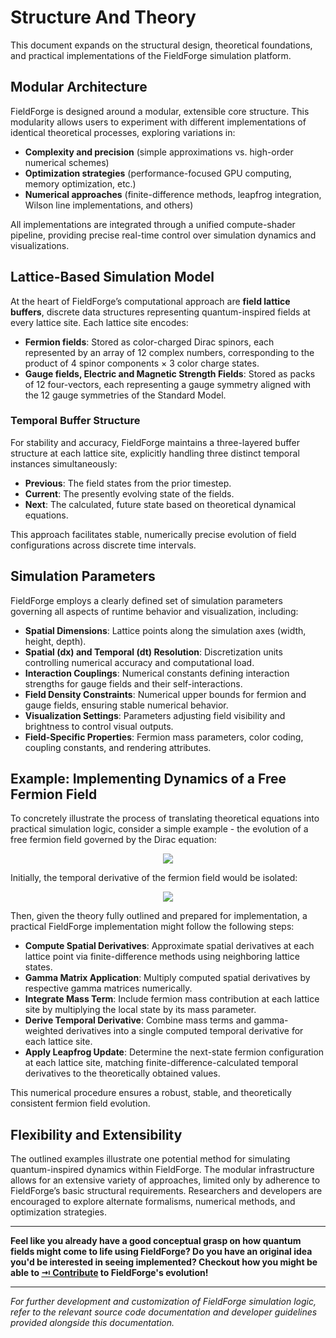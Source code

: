 # Structure And Theory

This document expands on the structural design, theoretical foundations, and practical implementations of the FieldForge simulation platform.

## Modular Architecture

FieldForge is designed around a modular, extensible core structure. This modularity allows users to experiment with different implementations of identical theoretical processes, exploring variations in:

- **Complexity and precision** (simple approximations vs. high-order numerical schemes)
- **Optimization strategies** (performance-focused GPU computing, memory optimization, etc.)
- **Numerical approaches** (finite-difference methods, leapfrog integration, Wilson line implementations, and others)

All implementations are integrated through a unified compute-shader pipeline, providing precise real-time control over simulation dynamics and visualizations.

## Lattice-Based Simulation Model

At the heart of FieldForge’s computational approach are **field lattice buffers**, discrete data structures representing quantum-inspired fields at every lattice site. Each lattice site encodes:

- **Fermion fields**: Stored as color-charged Dirac spinors, each represented by an array of 12 complex numbers, corresponding to the product of 4 spinor components × 3 color charge states.
- **Gauge fields, Electric and Magnetic Strength Fields**: Stored as packs of 12 four-vectors, each representing a gauge symmetry aligned with the 12 gauge symmetries of the Standard Model.

### Temporal Buffer Structure

For stability and accuracy, FieldForge maintains a three-layered buffer structure at each lattice site, explicitly handling three distinct temporal instances simultaneously:

- **Previous**: The field states from the prior timestep.
- **Current**: The presently evolving state of the fields.
- **Next**: The calculated, future state based on theoretical dynamical equations.

This approach facilitates stable, numerically precise evolution of field configurations across discrete time intervals.

## Simulation Parameters

FieldForge employs a clearly defined set of simulation parameters governing all aspects of runtime behavior and visualization, including:

- **Spatial Dimensions**: Lattice points along the simulation axes (width, height, depth).
- **Spatial (dx) and Temporal (dt) Resolution**: Discretization units controlling numerical accuracy and computational load.
- **Interaction Couplings**: Numerical constants defining interaction strengths for gauge fields and their self-interactions.
- **Field Density Constraints**: Numerical upper bounds for fermion and gauge fields, ensuring stable numerical behavior.
- **Visualization Settings**: Parameters adjusting field visibility and brightness to control visual outputs.
- **Field-Specific Properties**: Fermion mass parameters, color coding, coupling constants, and rendering attributes.

## Example: Implementing Dynamics of a Free Fermion Field

To concretely illustrate the process of translating theoretical equations into practical simulation logic, consider a simple example - the evolution of a free fermion field governed by the Dirac equation:

<p align="center">
  <img src="https://latex.codecogs.com/gif.latex?(\gamma^\mu\partial_\mu&space;-&space;im)\psi=0" />
</p>

Initially, the temporal derivative of the fermion field would be isolated:

<p align="center">
  <img src="https://latex.codecogs.com/gif.latex?\partial_0\psi=\gamma^0(im&space;-&space;\gamma^i\partial_i)\psi" />
</p>

Then, given the theory fully outlined and prepared for implementation, a practical FieldForge implementation might follow the following steps:

- **Compute Spatial Derivatives**: Approximate spatial derivatives at each lattice point via finite-difference methods using neighboring lattice states.
- **Gamma Matrix Application**: Multiply computed spatial derivatives by respective gamma matrices numerically.
- **Integrate Mass Term**: Include fermion mass contribution at each lattice site by multiplying the local state by its mass parameter.
- **Derive Temporal Derivative**: Combine mass terms and gamma-weighted derivatives into a single computed temporal derivative for each lattice site.
- **Apply Leapfrog Update**: Determine the next-state fermion configuration at each lattice site, matching finite-difference-calculated temporal derivatives to the theoretically obtained values.

This numerical procedure ensures a robust, stable, and theoretically consistent fermion field evolution.

## Flexibility and Extensibility

The outlined examples illustrate one potential method for simulating quantum-inspired dynamics within FieldForge. The modular infrastructure allows for an extensive variety of approaches, limited only by adherence to FieldForge’s basic structural requirements. Researchers and developers are encouraged to explore alternate formalisms, numerical methods, and optimization strategies.

---

**Feel like you already have a good conceptual grasp on how quantum fields might come to life using FieldForge? Do you have an original idea you'd be interested in seeing implemented? Checkout how you might be able to [⇥ Contribute](../contribution/Contribution.md) to FieldForge's evolution!**

---

*For further development and customization of FieldForge simulation logic, refer to the relevant source code documentation and developer guidelines provided alongside this documentation.*
